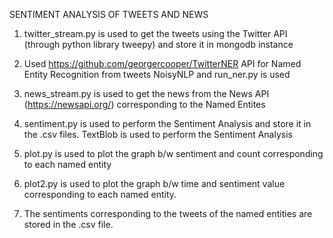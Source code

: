 
SENTIMENT ANALYSIS OF TWEETS AND NEWS

1. twitter_stream.py is used to get the tweets using the Twitter API (through python library tweepy) and store it in mongodb instance

2. Used  https://github.com/georgercooper/TwitterNER API for Named Entity Recognition from tweets
    NoisyNLP and run_ner.py is used

3.  news_stream.py is used to get the news from the News API (https://newsapi.org/) corresponding to the
    Named Entites

4. sentiment.py is used to perform the Sentiment Analysis and store it in the .csv files.
    TextBlob is used to perform the Sentiment Analysis

5. plot.py is used to plot the graph b/w sentiment and count corresponding to each named entity

6. plot2.py is used to plot the graph b/w time and sentiment value corresponding to each named entity.

7. The sentiments corresponding to the tweets of the named entities are stored in the .csv file.
